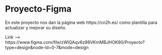 # Proyecto-Figma

<p>En este proyecto nos dan la página web https://cn2h.es/ como plantilla para actualizar y mejorar su diseño.</p> 

<p>Link --> https://www.figma.com/file/zWIQAqv6z98VKmMBJHOK90/Proyecto?type=design&node-id=0-7&mode=design </p>
